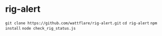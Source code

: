 # rig-alert

`git clone https://github.com/wattflare/rig-alert.git`
`cd rig-alert`
`npm install`
`node check_rig_status.js`
